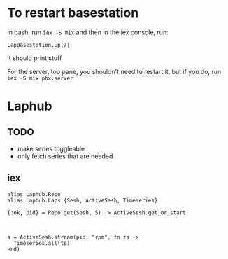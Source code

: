 # To restart basestation
in bash, run `iex -S mix` and then in the iex console, run:
```
LapBasestation.up(7)
```
it should print stuff


For the server, top pane, you shouldn't need to restart it, but if you do, run
`iex -S mix phx.server`







































# Laphub

## TODO
* make series toggleable
* only fetch series that are needed

## iex

```
alias Laphub.Repo
alias Laphub.Laps.{Sesh, ActiveSesh, Timeseries}

{:ok, pid} = Repo.get(Sesh, 5) |> ActiveSesh.get_or_start



s = ActiveSesh.stream(pid, "rpm", fn ts ->
  Timeseries.all(ts)
end)
```

